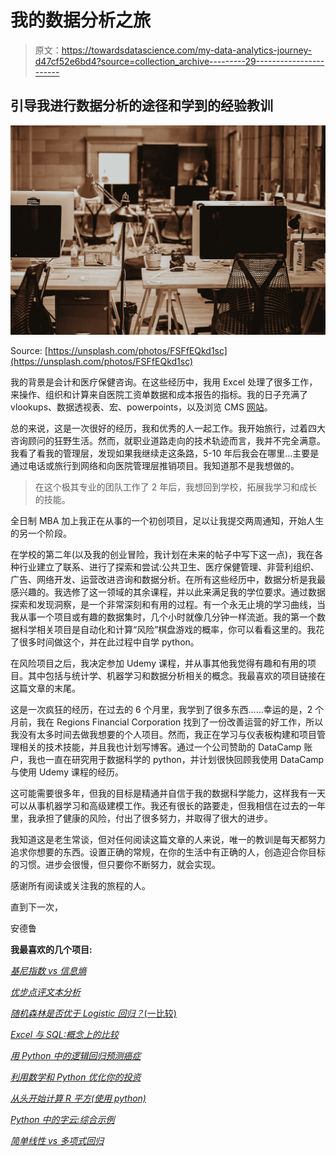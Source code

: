 # 我的数据分析之旅

> 原文：<https://towardsdatascience.com/my-data-analytics-journey-d47cf52e6bd4?source=collection_archive---------29----------------------->

## 引导我进行数据分析的途径和学到的经验教训

![](img/fb7966d84bd1c85b133bd305037a0320.png)

Source: [https://unsplash.com/photos/FSFfEQkd1sc](https://unsplash.com/photos/FSFfEQkd1sc)

我的背景是会计和医疗保健咨询。在这些经历中，我用 Excel 处理了很多工作，来操作、组织和计算来自医院工资单数据和成本报告的指标。我的日子充满了 vlookups、数据透视表、宏、powerpoints，以及浏览 CMS [网站](https://www.cms.gov/)。

总的来说，这是一次很好的经历，我和优秀的人一起工作。我开始旅行，过着四大咨询顾问的狂野生活。然而，就职业道路走向的技术轨迹而言，我并不完全满意。我看了看我的管理层，发现如果我继续走这条路，5-10 年后我会在哪里…主要是通过电话或旅行到网络和向医院管理层推销项目。我知道那不是我想做的。

> 在这个极其专业的团队工作了 2 年后，我想回到学校，拓展我学习和成长的技能。

全日制 MBA 加上我正在从事的一个初创项目，足以让我提交两周通知，开始人生的另一个阶段。

在学校的第二年(以及我的创业冒险，我计划在未来的帖子中写下这一点)，我在各种行业建立了联系、进行了探索和尝试:公共卫生、医疗保健管理、非营利组织、广告、网络开发、运营改进咨询和数据分析。在所有这些经历中，数据分析是我最感兴趣的。我选修了这一领域的其余课程，并以此来满足我的学位要求。通过数据探索和发现洞察，是一个非常深刻和有用的过程。有一个永无止境的学习曲线，当我从事一个项目或有趣的数据集时，几个小时就像几分钟一样流逝。我的第一个数据科学相关项目是自动化和计算“风险”棋盘游戏的概率，你可以看看这里的。我花了很多时间做这个，并在此过程中自学 python。

在风险项目之后，我决定参加 Udemy 课程，并从事其他我觉得有趣和有用的项目。其中包括与统计学、机器学习和数据分析相关的概念。我最喜欢的项目链接在这篇文章的末尾。

这是一次疯狂的经历，在过去的 6 个月里，我学到了很多东西……幸运的是，2 个月前，我在 Regions Financial Corporation 找到了一份改善运营的好工作，所以我没有太多时间去做我想要的个人项目。然而，我正在学习与仪表板构建和项目管理相关的技术技能，并且我也计划写博客。通过一个公司赞助的 DataCamp 账户，我也一直在研究用于数据科学的 python，并计划很快回顾我使用 DataCamp 与使用 Udemy 课程的经历。

这可能需要很多年，但我的目标是精通并自信于我的数据科学能力，这样我有一天可以从事机器学习和高级建模工作。我还有很长的路要走，但我相信在过去的一年里，我承担了健康的风险，付出了很多努力，并取得了很大的进步。

我知道这是老生常谈，但对任何阅读这篇文章的人来说，唯一的教训是每天都努力追求你想要的东西。设置正确的常规，在你的生活中有正确的人，创造迎合你目标的习惯。进步会很慢，但只要你不断努力，就会实现。

感谢所有阅读或关注我的旅程的人。

直到下一次，

安德鲁

**我最喜欢的几个项目:**

[*基尼指数 vs 信息熵*](/gini-index-vs-information-entropy-7a7e4fed3fcb)

[*优步点评文本分析*](/uber-reviews-text-analysis-11613675046d)

[*随机森林是否优于 Logistic 回归？*(一比较)](/is-random-forest-better-than-logistic-regression-a-comparison-7a0f068963e4)

[*Excel 与 SQL:概念上的比较*](/excel-vs-sql-a-conceptual-comparison-dcfbee640c83)

[*用 Python 中的逻辑回归预测癌症*](/predicting-cancer-with-logistic-regression-in-python-7b203ace16bc)

[*利用数学和 Python 优化你的投资*](/portfolio-linear-optimization-breakdown-f519546ed1ff)

[*从头开始计算 R 平方(使用 python)*](/r-squared-recipe-5814995fa39a)

[*Python 中的字云:综合示例*](/word-clouds-in-python-comprehensive-example-8aee4343c0bf)

[*简单线性 vs 多项式回归*](/linear-vs-polynomial-regression-walk-through-83ca4f2363a3)